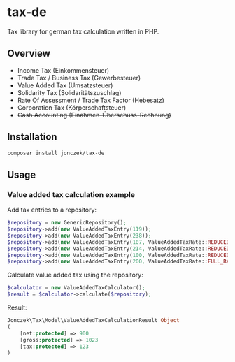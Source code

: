 # tax-de

Tax library for german tax calculation written in PHP.

## Overview

- Income Tax (Einkommensteuer)
- Trade Tax / Business Tax (Gewerbesteuer)
- Value Added Tax (Umsatzsteuer)
- Solidarity Tax (Solidaritätszuschlag)
- Rate Of Assessment / Trade Tax Factor (Hebesatz)
- ~~Corporation Tax (Körperschaftsteuer)~~
- ~~Cash Accounting (Einahmen-Überschuss-Rechnung)~~

## Installation

```bash
composer install jonczek/tax-de
```

## Usage

### Value added tax calculation example

Add tax entries to a repository:

```php
$repository = new GenericRepository();
$repository->add(new ValueAddedTaxEntry(119));
$repository->add(new ValueAddedTaxEntry(238));
$repository->add(new ValueAddedTaxEntry(107, ValueAddedTaxRate::REDUCED_RATE));
$repository->add(new ValueAddedTaxEntry(214, ValueAddedTaxRate::REDUCED_RATE));
$repository->add(new ValueAddedTaxEntry(100, ValueAddedTaxRate::REDUCED_RATE, true));
$repository->add(new ValueAddedTaxEntry(200, ValueAddedTaxRate::FULL_RATE, true));
```

Calculate value added tax using the repository:
```php
$calculator = new ValueAddedTaxCalculator();
$result = $calculator->calculate($repository);
```

Result:
```php
Jonczek\Tax\Model\ValueAddedTaxCalculationResult Object
(
    [net:protected] => 900
    [gross:protected] => 1023
    [tax:protected] => 123
)
```